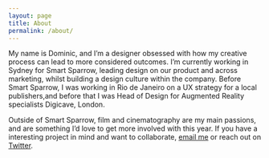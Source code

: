 ```yaml
---
layout: page
title: About
permalink: /about/
---
```


My name is Dominic, and I’m a designer obsessed with how my creative process can lead to more considered outcomes. I’m currently working in Sydney for Smart Sparrow, leading design on our product and across marketing, whilst building a design culture within the company. Before Smart Sparrow, I was working in Rio de Janeiro on a UX strategy for a local publishers,and before that I was Head of Design for Augmented Reality specialists Digicave, London.

Outside of Smart Sparrow, film and cinematography are my main passions, and are something I’d love to get more involved with this year. If you have a interesting project in mind and want to collaborate, [email me](mailto:dominic@considered.design) or reach out on [Twitter](https://twitter.com/dominosebastian).
